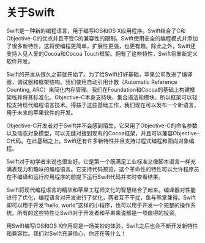 # 关于Swift

Swift是一种新的编程语言，用于编写iOS和OS X应用程序。Swift结合了C和Objective-C的优点并且不受C的兼容性的限制。Swift使用安全的编程模式并添加了很多新特性，这将使编程更简单，扩展性更强，也更有趣。除此之外，Swift还支持人见人爱的Cocoa和Cocoa Touch框架。拥有了这些特性，Swift将重新定义软件开发。

Swift的开发从很久之前就开始了。为了给Swift打好基础，苹果公司改进了编译器，调试器和框架结构。我们使用自动引用计数（Automatic Reference Counting, ARC）来简化内存管理。我们在Foundation和Cocoa的基础上构建框架栈并将其标准化。Objective-C本身支持块、集合语法和模块，所以框架可以轻松支持现代编程语言技术。得益于这些基础工作，我们现在可以发布一个新语言，用于未来的苹果软件的开发。

Objective-C开发者对于Swift并不会感到陌生。它采用了Objective-C的命名参数以及动态对象模型，可以无缝对接到现有的Cocoa框架，并且可以兼容Objective-C代码。在此基础之上，Swift还有许多新特性并且支持过程式编程和面向对象编程。

Swift对于初学者来说也很友好。它是第一个既满足工业标准又像脚本语言一样充满表现力和趣味的编程语言。它支持代码预览，这个革命性的特性可以允许程序员在不编译和运行应用程序的前提下运行Swift代码并实时查看结果。

Swift将现代编程语言的精华和苹果工程师文化的智慧结合了起来。编译器对性能进行了优化，编程语言对开发进行了优化，两者互不干扰，鱼与熊掌兼得。Swift即可以用于开发“hello, world”这样的小程序，也可以用于开发一个完整的操作系统。所有的这些特性让Swift对于开发者和苹果来说都是一项值得的投资。

用Swift编写iOS和OS X应用将是一场美妙的体验，Swift之后也会不断开发新特性和兼容性。我们对Swift充满信心，你还在等什么！
